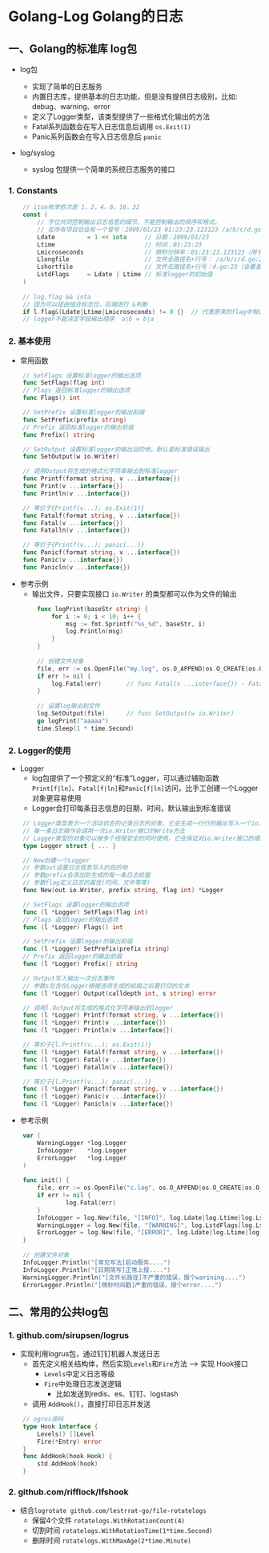 # Golang-Log  Golang的日志

## 一、Golang的标准库 log包

- log包
	- 实现了简单的日志服务
	- 内置日志库，提供基本的日志功能，但是没有提供日志级别，比如: debug、warning、error
	- 定义了Logger类型，该类型提供了一些格式化输出的方法
	- Fatal系列函数会在写入日志信息后调用 `os.Exit(1)`
	- Panic系列函数会在写入日志信息后 `panic`

- log/syslog
	- syslog 包提供一个简单的系统日志服务的接口
### 1. Constants
```go
	// itoa枚举依次是 1，2，4，8，16，32
	const (
		// 字位共同控制输出日志信息的细节。不能控制输出的顺序和格式。
		// 在所有项目后会有一个冒号：2009/01/23 01:23:23.123123 /a/b/c/d.go:23: message
		Ldate         = 1 << iota     // 日期：2009/01/23
		Ltime                         // 时间：01:23:23
		Lmicroseconds                 // 微秒分辨率：01:23:23.123123（用于增强Ltime位）
		Llongfile                     // 文件全路径名+行号： /a/b/c/d.go:23
		Lshortfile                    // 文件无路径名+行号：d.go:23（会覆盖掉Llongfile）
		LstdFlags     = Ldate | Ltime // 标准logger的初始值
	)
	
	// log.flag && iota
	// 因为可以组由组合标志位，后端进行 &判断
	if l.flag&(Ldate|Ltime|Lmicroseconds) != 0 {}  // 代表原来的flag中有Ldate|Ltime|Lmicroseconds
	// logger不能决定字段输出顺序  a|b = b|a
```

### 2. 基本使用
- 常用函数
```go
	// SetFlags 设置标准logger的输出选项
	func SetFlags(flag int)
	// Flags 返回标准logger的输出选项
	func Flags() int

	// SetPrefix 设置标准logger的输出前缀
	func SetPrefix(prefix string)
	// Prefix 返回标准logger的输出前缀
	func Prefix() string

	// SetOutput 设置标准logger的输出目的地，默认是标准错误输出
	func SetOutput(w io.Writer)

	// 调用Output将生成的格式化字符串输出到标准logger
	func Printf(format string, v ...interface{})
	func Print(v ...interface{})
	func Println(v ...interface{})

	// 等价于{Printf(v...); os.Exit(1)}
	func Fatalf(format string, v ...interface{})
	func Fatal(v ...interface{})
	func Fatalln(v ...interface{})

	// 等价于{Printf(v...); panic(...)}
	func Panicf(format string, v ...interface{})
	func Panic(v ...interface{})
	func Panicln(v ...interface{})
```

- 参考示例
	- 输出文件，只要实现接口 `io.Writer` 的类型都可以作为文件的输出
```go
		func logPrint(baseStr string) {
			for i := 0; i < 10; i++ {
				msg := fmt.Sprintf("%s_%d", baseStr, i)
				log.Println(msg)
			}
		}
		
		// 创建文件对象
		file, err := os.OpenFile("my.log", os.O_APPEND|os.O_CREATE|os.O_WRONLY, 0666)
		if err != nil {
			log.Fatal(err)       // func Fatal(v ...interface{}) - Fatal is equivalent to Print() followed by a call to os.Exit(1).
		}
		
		// 设置log输出到文件
		log.SetOutput(file)      // func SetOutput(w io.Writer)
		go logPrint("aaaaa")
		time.Sleep(1 * time.Second)
```

### 2. Logger的使用
- Logger
	- log包提供了一个预定义的“标准”Logger，可以通过辅助函数`Print[f|ln]`、`Fatal[f|ln]`和`Panic[f|ln]`访问，比手工创建一个Logger对象更容易使用
	- Logger会打印每条日志信息的日期、时间，默认输出到标准错误
```go
	// Logger类型表示一个活动状态的记录日志的对象，它会生成一行行的输出写入一个io.Writer接口
	// 每一条日志操作会调用一次io.Writer接口的Write方法
	// Logger类型的对象可以被多个线程安全的同时使用，它会保证对io.Writer接口的顺序访问
	type Logger struct { ... }

	// New创建一个Logger
	// 参数out设置日志信息写入的目的地
	// 参数prefix会添加到生成的每一条日志前面
	// 参数flag定义日志的属性(时间、文件等等)
	func New(out io.Writer, prefix string, flag int) *Logger

	// SetFlags 设置logger的输出选项
	func (l *Logger) SetFlags(flag int)
	// Flags 返回logger的输出选项
	func (l *Logger) Flags() int

	// SetPrefix 设置logger的输出前缀
	func (l *Logger) SetPrefix(prefix string)
	// Prefix 返回logger的输出前缀
	func (l *Logger) Prefix() string

	// Output写入输出一次日志事件
	// 参数s包含在Logger根据选项生成的前缀之后要打印的文本
	func (l *Logger) Output(calldepth int, s string) error

	// 调用l.Output将生成的格式化字符串输出到logger
	func (l *Logger) Printf(format string, v ...interface{})
	func (l *Logger) Print(v ...interface{})
	func (l *Logger) Println(v ...interface{})

	// 等价于{l.Printf(v...); os.Exit(1)}
	func (l *Logger) Fatalf(format string, v ...interface{})
	func (l *Logger) Fatal(v ...interface{})
	func (l *Logger) Fatalln(v ...interface{})

	// 等价于{l.Printf(v...); panic(...)}
	func (l *Logger) Panicf(format string, v ...interface{})
	func (l *Logger) Panic(v ...interface{})
	func (l *Logger) Panicln(v ...interface{})
```

- 参考示例
```go
	var (
		WarningLogger *log.Logger
		InfoLogger    *log.Logger
		ErrorLogger   *log.Logger
	)
	
	func init() {
		file, err := os.OpenFile("c.log", os.O_APPEND|os.O_CREATE|os.O_WRONLY, 0666)
		if err != nil {
				log.Fatal(err)
		}
		InfoLogger = log.New(file, "[INFO]", log.Ldate|log.Ltime|log.Lshortfile)
		WarningLogger = log.New(file, "[WARNING]", log.LstdFlags|log.Lshortfile)
		ErrorLogger = log.New(file, "[ERROR]", log.Ldate|log.Ltime|log.Lmicroseconds|log.Lshortfile)
	}
	
    // 创建文件对象
    InfoLogger.Println("[常见写法]启动服务....")
    InfoLogger.Println("[日期简写]正常上报....")
    WarningLogger.Println("[文件长路径]不严重的错误，报个warining....")
    ErrorLogger.Println("[微秒时间戳]严重的错误，报个error....")
```


## 二、常用的公共log包

### 1. github.com/sirupsen/logrus
- 实现利用logrus包，通过钉钉机器人发送日志
	- 首先定义相关结构体，然后实现`Levels`和`Fire`方法 --> 实现 Hook接口
		- `Levels`中定义日志等级
		- `Fire`中处理日志发送逻辑
			- 比如发送到redis、es、钉钉、logstash
	- 调用 `AddHook()`，直接打印日志并发送
```go
	// ogrus源码
	type Hook interface {
		Levels() []Level
		Fire(*Entry) error
	}
	func AddHook(hook Hook) {
		std.AddHook(hook)
	}
```

### 2. github.com/rifflock/lfshook
- 结合`logrotate github.com/lestrrat-go/file-rotatelogs`
	- 保留4个文件 `rotatelogs.WithRotationCount(4)`
	- 切割时间 `rotatelogs.WithRotationTime(1*time.Second)`
	- 删除时间 `rotatelogs.WithMaxAge(2*time.Minute)`
